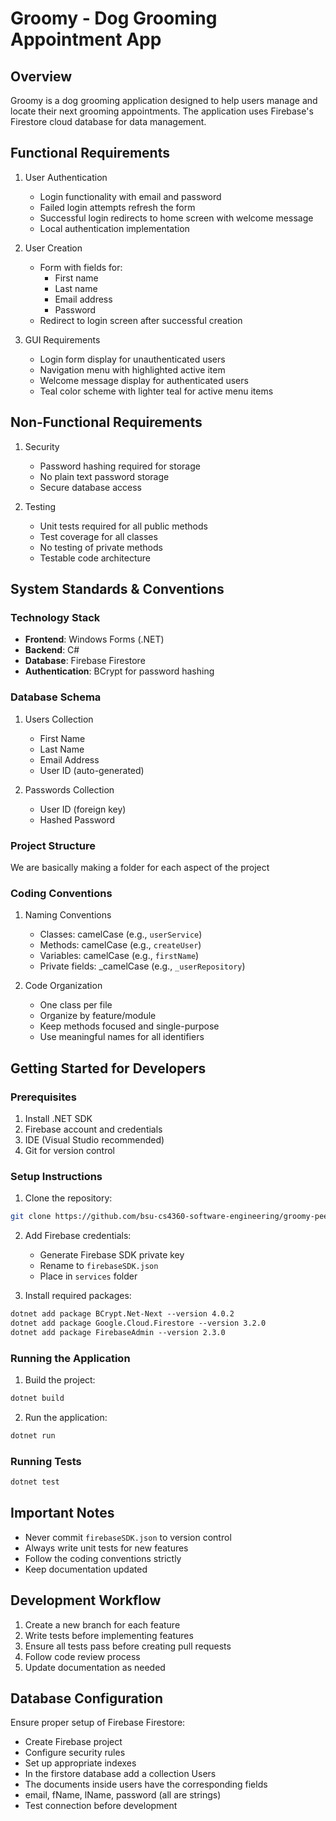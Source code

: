 # Groomy - Dog Grooming Appointment App

## Overview
Groomy is a dog grooming application designed to help users manage and locate their next grooming appointments. The application uses Firebase's Firestore cloud database for data management.

## Functional Requirements
1. User Authentication
   - Login functionality with email and password
   - Failed login attempts refresh the form
   - Successful login redirects to home screen with welcome message
   - Local authentication implementation

2. User Creation
   - Form with fields for:
     - First name
     - Last name
     - Email address
     - Password
   - Redirect to login screen after successful creation

3. GUI Requirements
   - Login form display for unauthenticated users
   - Navigation menu with highlighted active item
   - Welcome message display for authenticated users
   - Teal color scheme with lighter teal for active menu items

## Non-Functional Requirements
1. Security
   - Password hashing required for storage
   - No plain text password storage
   - Secure database access

2. Testing
   - Unit tests required for all public methods
   - Test coverage for all classes
   - No testing of private methods
   - Testable code architecture

## System Standards & Conventions

### Technology Stack
- **Frontend**: Windows Forms (.NET)
- **Backend**: C#
- **Database**: Firebase Firestore
- **Authentication**: BCrypt for password hashing

### Database Schema
1. Users Collection
   - First Name
   - Last Name
   - Email Address
   - User ID (auto-generated)

2. Passwords Collection
   - User ID (foreign key)
   - Hashed Password

### Project Structure

We are basically making a folder for each aspect of the project

### Coding Conventions
1. Naming Conventions
   - Classes: camelCase (e.g., `userService`)
   - Methods: camelCase (e.g., `createUser`)
   - Variables: camelCase (e.g., `firstName`)
   - Private fields: _camelCase (e.g., `_userRepository`)

2. Code Organization
   - One class per file
   - Organize by feature/module
   - Keep methods focused and single-purpose
   - Use meaningful names for all identifiers

## Getting Started for Developers

### Prerequisites
1. Install .NET SDK
2. Firebase account and credentials
3. IDE (Visual Studio recommended)
4. Git for version control

### Setup Instructions
1. Clone the repository:
```bash
git clone https://github.com/bsu-cs4360-software-engineering/groomy-peek-performance.git
```

2. Add Firebase credentials:
   - Generate Firebase SDK private key
   - Rename to `firebaseSDK.json`
   - Place in `services` folder

3. Install required packages:
```xml
dotnet add package BCrypt.Net-Next --version 4.0.2
dotnet add package Google.Cloud.Firestore --version 3.2.0
dotnet add package FirebaseAdmin --version 2.3.0
```

### Running the Application
1. Build the project:
```bash
dotnet build
```

2. Run the application:
```bash
dotnet run
```

### Running Tests
```bash
dotnet test
```

## Important Notes
- Never commit `firebaseSDK.json` to version control
- Always write unit tests for new features
- Follow the coding conventions strictly
- Keep documentation updated

## Development Workflow
1. Create a new branch for each feature
2. Write tests before implementing features
3. Ensure all tests pass before creating pull requests
4. Follow code review process
5. Update documentation as needed

## Database Configuration
Ensure proper setup of Firebase Firestore:
- Create Firebase project
- Configure security rules
- Set up appropriate indexes
- In the firstore database add a collection Users
- The documents inside users have the corresponding fields
- email, fName, lName, password (all are strings)
- Test connection before development
